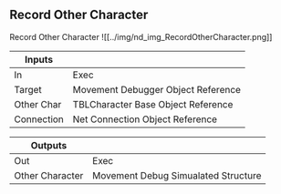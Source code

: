 ## Record Other Character
Record Other Character
![[../img/nd_img_RecordOtherCharacter.png]]

|Inputs||
|--|--|
| In | Exec |
| Target | Movement Debugger Object Reference |
| Other Char | TBLCharacter Base Object Reference |
| Connection | Net Connection Object Reference |

|Outputs||
|--|--|
| Out | Exec |
| Other Character | Movement Debug Simualated Structure |

